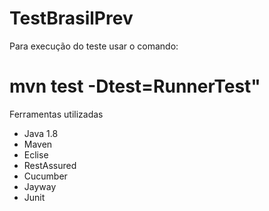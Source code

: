 # TestBrasilPrev


Para execução do teste usar o comando:  
# mvn test -Dtest=RunnerTest"


Ferramentas utilizadas

 * Java 1.8
 * Maven
 * Eclise
 * RestAssured
 * Cucumber
 * Jayway
 * Junit



